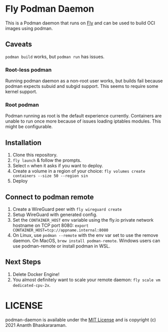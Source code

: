 # Fly Podman Daemon

This is a Podman daemon that runs on [Fly](https://fly.io) and can be used to build OCI images using podman.

## Caveats
`podman build` works, but `podman run` has issues.

### Root-less podman
Running podman daemon as a non-root user works, but builds fail because podman expects subuid and subgid support. This seems to require some kernel support.

### Root podman
Podman running as root is the default experience currently. Containers are unable to run once more because of issues loading iptables modules. This might be configurable.

## Installation
1. Clone this repository.
2. `fly launch` & follow the prompts.
3. Select `n` when it asks if you want to deploy.
4. Create a volume in a region of your choice: `fly volumes create containers --size 50 --region sin`
5. Deploy

## Connect to podman remote
1. Create a WireGuard peer with `fly wireguard create`
2. Setup WireGuard with generated config.
3. Set the `CONTAINER_HOST` env variable using the fly.io private network hostname on TCP port 8080: `export CONTAINER_HOST=tcp://appname.internal:8080`
4. On Linux, use `podman --remote` with the env var set to use the remove daemon. On MacOS, `brew install podman-remote`. Windows users can use podman-remote or install podman in WSL.

## Next Steps
1. Delete Docker Engine!
2. You almost definitely want to scale your remote daemon: `fly scale vm dedicated-cpu-2x`.

# LICENSE
podman-daemon is available under the [MIT License](./LICENSE) and is copyright (c) 2021 Ananth Bhaskararaman.

